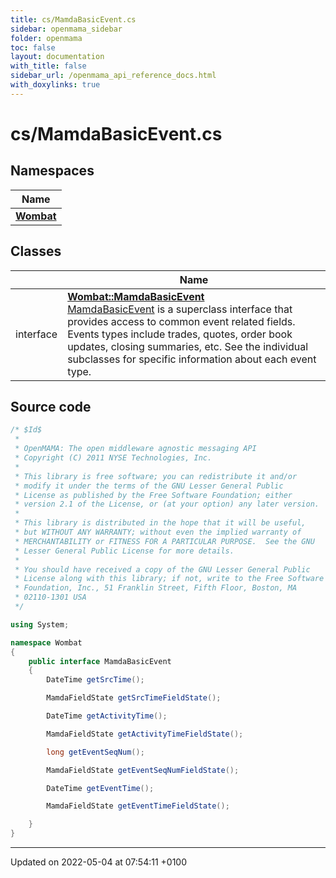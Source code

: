 ```yaml
---
title: cs/MamdaBasicEvent.cs
sidebar: openmama_sidebar
folder: openmama
toc: false
layout: documentation
with_title: false
sidebar_url: /openmama_api_reference_docs.html
with_doxylinks: true
---
```


# cs/MamdaBasicEvent.cs



## Namespaces

| Name           |
| -------------- |
| **[Wombat](namespaceWombat.html)**  |

## Classes

|                | Name           |
| -------------- | -------------- |
| interface | **[Wombat::MamdaBasicEvent](interfaceWombat_1_1MamdaBasicEvent.html)** <br>[MamdaBasicEvent]() is a superclass interface that provides access to common event related fields. Events types include trades, quotes, order book updates, closing summaries, etc. See the individual subclasses for specific information about each event type.  |




## Source code

```csharp
/* $Id$
 *
 * OpenMAMA: The open middleware agnostic messaging API
 * Copyright (C) 2011 NYSE Technologies, Inc.
 *
 * This library is free software; you can redistribute it and/or
 * modify it under the terms of the GNU Lesser General Public
 * License as published by the Free Software Foundation; either
 * version 2.1 of the License, or (at your option) any later version.
 *
 * This library is distributed in the hope that it will be useful,
 * but WITHOUT ANY WARRANTY; without even the implied warranty of
 * MERCHANTABILITY or FITNESS FOR A PARTICULAR PURPOSE.  See the GNU
 * Lesser General Public License for more details.
 *
 * You should have received a copy of the GNU Lesser General Public
 * License along with this library; if not, write to the Free Software
 * Foundation, Inc., 51 Franklin Street, Fifth Floor, Boston, MA
 * 02110-1301 USA
 */

using System;

namespace Wombat
{
    public interface MamdaBasicEvent
    {
        DateTime getSrcTime();

        MamdaFieldState getSrcTimeFieldState();

        DateTime getActivityTime();

        MamdaFieldState getActivityTimeFieldState();

        long getEventSeqNum();

        MamdaFieldState getEventSeqNumFieldState();

        DateTime getEventTime();

        MamdaFieldState getEventTimeFieldState();

    }
}
```


-------------------------------

Updated on 2022-05-04 at 07:54:11 +0100
